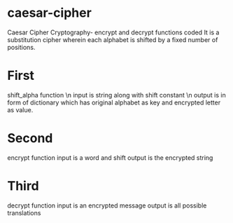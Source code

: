 # caesar-cipher
Caesar Cipher Cryptography- encrypt and decrypt functions coded
It is a substitution cipher wherein each alphabet is shifted by a fixed number of positions.
# First
shift_alpha function \n
input is string along with shift constant \n
output is in form of dictionary which has original alphabet as key and encrypted letter as value. 
# Second
encrypt function
input is a word and shift
output is the encrypted string
# Third
decrypt function
input is an encrypted message
output is all possible translations

